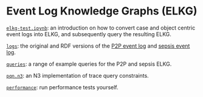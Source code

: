 # Event Log Knowledge Graphs (ELKG)

[`elkg-test.ipynb`](elkg-test.ipynb): an introduction on how to convert case and object centric event logs into ELKG, and subsequently query the resulting ELKG.

[`logs`](logs/): the original and RDF versions of the [P2P event log](https://www.ocel-standard.org/event-logs/simulations/p2p/) and [sepsis event log](https://data.4tu.nl/articles/_/12707639/1).

[`queries`](queries/): a range of example queries for the P2P and sepsis ELKG.

[`pqn.n3`](n3/pqn.n3): an N3 implementation of trace query constraints.

[`performance`](performance/): run performance tests yourself.

